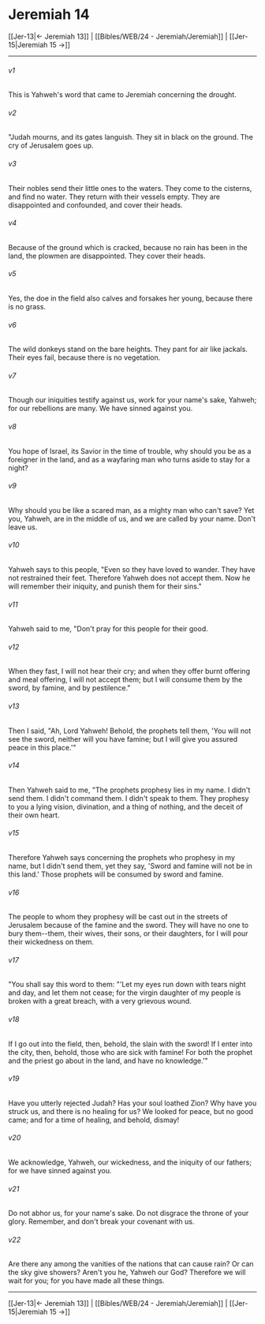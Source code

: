 # Jeremiah 14

[[Jer-13|← Jeremiah 13]] | [[Bibles/WEB/24 - Jeremiah/Jeremiah]] | [[Jer-15|Jeremiah 15 →]]
***



###### v1 
This is Yahweh's word that came to Jeremiah concerning the drought. 

###### v2 
"Judah mourns, and its gates languish. They sit in black on the ground. The cry of Jerusalem goes up. 

###### v3 
Their nobles send their little ones to the waters. They come to the cisterns, and find no water. They return with their vessels empty. They are disappointed and confounded, and cover their heads. 

###### v4 
Because of the ground which is cracked, because no rain has been in the land, the plowmen are disappointed. They cover their heads. 

###### v5 
Yes, the doe in the field also calves and forsakes her young, because there is no grass. 

###### v6 
The wild donkeys stand on the bare heights. They pant for air like jackals. Their eyes fail, because there is no vegetation. 

###### v7 
Though our iniquities testify against us, work for your name's sake, Yahweh; for our rebellions are many. We have sinned against you. 

###### v8 
You hope of Israel, its Savior in the time of trouble, why should you be as a foreigner in the land, and as a wayfaring man who turns aside to stay for a night? 

###### v9 
Why should you be like a scared man, as a mighty man who can't save? Yet you, Yahweh, are in the middle of us, and we are called by your name. Don't leave us. 

###### v10 
Yahweh says to this people, "Even so they have loved to wander. They have not restrained their feet. Therefore Yahweh does not accept them. Now he will remember their iniquity, and punish them for their sins." 

###### v11 
Yahweh said to me, "Don't pray for this people for their good. 

###### v12 
When they fast, I will not hear their cry; and when they offer burnt offering and meal offering, I will not accept them; but I will consume them by the sword, by famine, and by pestilence." 

###### v13 
Then I said, "Ah, Lord Yahweh! Behold, the prophets tell them, 'You will not see the sword, neither will you have famine; but I will give you assured peace in this place.'" 

###### v14 
Then Yahweh said to me, "The prophets prophesy lies in my name. I didn't send them. I didn't command them. I didn't speak to them. They prophesy to you a lying vision, divination, and a thing of nothing, and the deceit of their own heart. 

###### v15 
Therefore Yahweh says concerning the prophets who prophesy in my name, but I didn't send them, yet they say, 'Sword and famine will not be in this land.' Those prophets will be consumed by sword and famine. 

###### v16 
The people to whom they prophesy will be cast out in the streets of Jerusalem because of the famine and the sword. They will have no one to bury them--them, their wives, their sons, or their daughters, for I will pour their wickedness on them. 

###### v17 
"You shall say this word to them: "'Let my eyes run down with tears night and day, and let them not cease; for the virgin daughter of my people is broken with a great breach, with a very grievous wound. 

###### v18 
If I go out into the field, then, behold, the slain with the sword! If I enter into the city, then, behold, those who are sick with famine! For both the prophet and the priest go about in the land, and have no knowledge.'" 

###### v19 
Have you utterly rejected Judah? Has your soul loathed Zion? Why have you struck us, and there is no healing for us? We looked for peace, but no good came; and for a time of healing, and behold, dismay! 

###### v20 
We acknowledge, Yahweh, our wickedness, and the iniquity of our fathers; for we have sinned against you. 

###### v21 
Do not abhor us, for your name's sake. Do not disgrace the throne of your glory. Remember, and don't break your covenant with us. 

###### v22 
Are there any among the vanities of the nations that can cause rain? Or can the sky give showers? Aren't you he, Yahweh our God? Therefore we will wait for you; for you have made all these things.

***
[[Jer-13|← Jeremiah 13]] | [[Bibles/WEB/24 - Jeremiah/Jeremiah]] | [[Jer-15|Jeremiah 15 →]]
